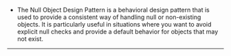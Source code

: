 - The Null Object Design Pattern is a behavioral design pattern that is used to provide a consistent way of handling null or non-existing objects. It is particularly useful in situations where you want to avoid explicit null checks and provide a default behavior for objects that may not exist.
---